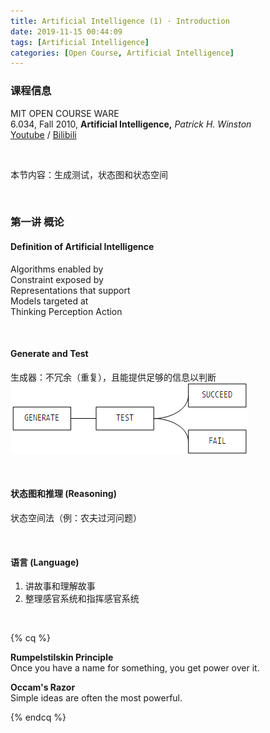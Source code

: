```yaml
---
title: Artificial Intelligence (1) · Introduction
date: 2019-11-15 00:44:09
tags: [Artificial Intelligence]
categories: [Open Course, Artificial Intelligence]
---
```


### 课程信息

MIT OPEN COURSE WARE  
6.034, Fall 2010, **Artificial Intelligence,** *Patrick H. Winston*  
[Youtube](https://www.youtube.com/watch?v=TjZBTDzGeGg&list=PLUl4u3cNGP63gFHB6xb-kVBiQHYe_4hSi) / [Bilibili](https://www.bilibili.com/video/av75097245)

<br>

本节内容：生成测试，状态图和状态空间

<!--
<br>

### 写作目的

虽然写第一讲之前我就已经把整个课程看完了，但是怕马上转眼就忘了（其实已经记不太清了），所以一是稍微总结一下加深记忆，另外梳理一下以后方便回头看。在这里主要写一下每一讲的关键点，详细内容还要看原视频。然后可能会有很多疏漏错误，请一切以 Winston 原文为准 2333
-->

<!-- more -->

<br>

### 第一讲 概论

#### Definition of Artificial Intelligence

Algorithms enabled by  
Constraint exposed by  
Representations that support  
Models targeted at  
Thinking Perception Action

<br>

#### Generate and Test

生成器：不冗余（重复），且能提供足够的信息以判断
![Generate and Test](Artificial-Intelligence-Patrick-Winston-1/gt.png)

<br>

#### 状态图和推理 (Reasoning)

状态空间法（例：农夫过河问题）

<br>

#### 语言 (Language)

1. 讲故事和理解故事
2. 整理感官系统和指挥感官系统

<br>

{% cq %}

**Rumpelstilskin Principle**  
Once you have a name for something, you get power over it.

**Occam's Razor**  
Simple ideas are often the most powerful.

{% endcq %}

<br>
